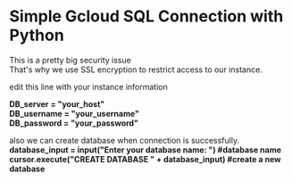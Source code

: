 # Simple Gcloud SQL Connection with Python<br />

This is a pretty big security issue<br />
That's why we use SSL encryption to restrict access to our instance.<br />

edit this line with your instance information<br />

**DB_server = "your_host"**<br />
**DB_username = "your_username"**<br />
**DB_password = "your_password"**<br />

also we can create database when connection is successfully.<br />
**database_input = input("Enter your database name: ") #database name**<br />
**cursor.execute("CREATE DATABASE " + database_input)  #create a new database**<br />
